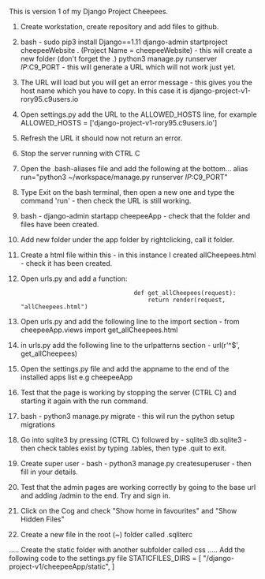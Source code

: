 This is version 1 of my Django Project Cheepees.

1. Create workstation, create repository and add files to github.
2. bash - sudo pip3 install Django==1.11
          django-admin startproject cheepeeWebsite .   (Project Name = cheepeeWebsite) - this will create a new folder (don't forget the .)
          python3 manage.py runserver $IP:$C9_PORT - this will generate a URL which will not work just yet.
3. The URL will load but you will get an error message - this gives you the host name which you have to copy. In this case it is django-project-v1-rory95.c9users.io
4. Open settings.py add the URL to the ALLOWED_HOSTS line, for example ALLOWED_HOSTS = ['django-project-v1-rory95.c9users.io']
5. Refresh the URL it should now not return an error.
6. Stop the server running with CTRL C
7. Open the .bash-aliases file and add the following at the bottom... alias run="python3 ~/workspace/manage.py runserver $IP:$C9_PORT"
8. Type Exit on the bash terminal, then open a new one and type the command 'run' - then check the URL is still working. 

9. bash - django-admin startapp cheepeeApp - check that the folder and files have been created.
10. Add new folder under the app folder by rightclicking, call it folder. 
11. Create a html file within this - in this instance I created allCheepees.html - check it has been created.
12. Open urls.py and add a function:
 
                                        def get_allCheepees(request):
                                            return render(request, "allCheepees.html")

13. Open urls.py and add the following line to the import section - from cheepeeApp.views import get_allCheepees.html
14. in urls.py add the following line to the urlpatterns section - url(r'^$', get_allCheepees)
15. Open the settings.py file and add the appname to the end of the installed apps list e.g cheepeeApp
16. Test that the page is working by stopping the server (CTRL C) and starting it again with the run command. 

17. bash - python3 manage.py migrate - this wil run the python setup migrations
18. Go into sqlite3 by pressing (CTRL C) followed by - sqlite3 db.sqlite3 - then check tables exist by typing .tables, then type .quit to exit.
19. Create super user - bash - python3 manage.py createsuperuser - then fill in your details.
20. Test that the admin pages are working correctly by going to the base url and adding /admin to the end. Try and sign in. 
21. Click on the Cog and check "Show home in favourites" and "Show Hidden Files"
22. Create a new file in the root (~) folder called .sqliterc







..... Create the static folder with another subfolder called css
..... Add the following code to the settings.py file 
STATICFILES_DIRS = [
	"/django-project-v1/cheepeeApp/static",
]